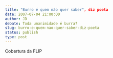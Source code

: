 ```yaml
---
title: "Burro é quem não quer saber", diz poeta
date: 2007-07-04 21:00:00
author: JD
debate: Toda unanimidade é burra?
slug: burro-e-quem-nao-quer-saber-diz-poeta
status: publish 
type: post
---
```


  
Cobertura da FLIP
